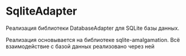 # SqliteAdapter

Реализация библиотеки DatabaseAdapter для SQLite базы данных.

Реализация основывается на библиотеке sqlite-amalgamation. Всё взаимодействие с базой данных реализовано через ней